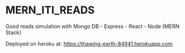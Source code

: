 # MERN_ITI_READS
Good reads simulation with Mongo DB - Express - React - Node (MERN Stack) 

Deployed on heroku at: https://thawing-earth-84941.herokuapp.com
